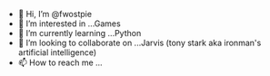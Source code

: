 - 👋 Hi, I’m @fwostpie
- 👀 I’m interested in ...Games
- 🌱 I’m currently learning ...Python
- 💞️ I’m looking to collaborate on ...Jarvis (tony stark aka ironman's artificial intelligence)
- 📫 How to reach me ...


<!---
fwostpie/fwostpie is a ✨ special ✨ repository because its `README.md` (this file) appears on your GitHub profile.
You can click the Preview link to take a look at your changes.
--->
